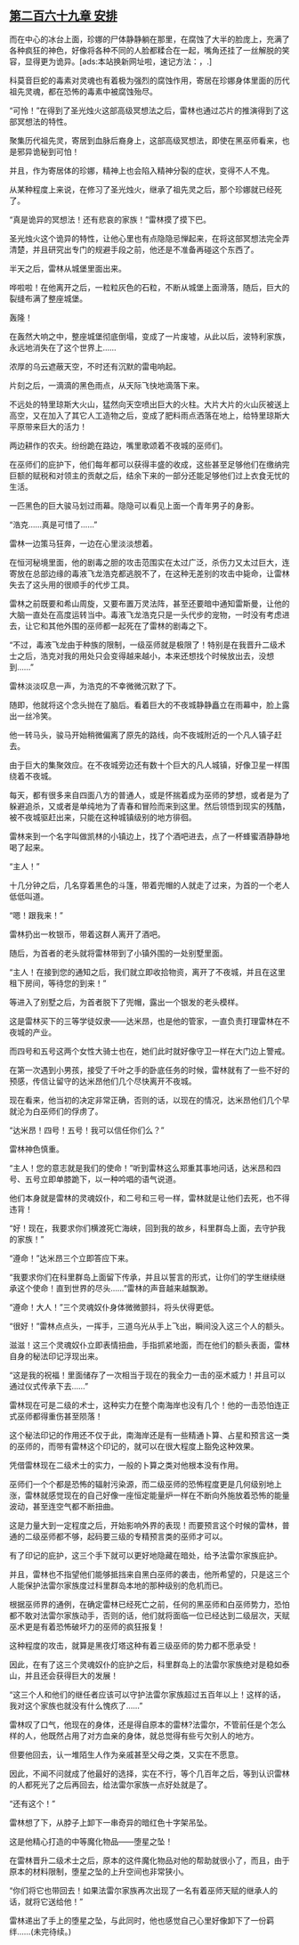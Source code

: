 ## [第二百六十九章 安排](https://www.xxbiquge.com/11_11222/8847822.html)


  而在中心的冰台上面，珍娜的尸体静静躺在那里，在腐蚀了大半的脸庞上，充满了各种疯狂的神色，好像将各种不同的人脸都糅合在一起，嘴角还挂了一丝解脱的笑容，显得更为诡异。[ads:本站换新网址啦，速记方法：，.]

  科莫音巨蛇的毒素对灵魂也有着极为强烈的腐蚀作用，寄居在珍娜身体里面的历代祖先灵魂，都在恐怖的毒素中被腐蚀殆尽。

  “可怜！”在得到了圣光烛火这部高级冥想法之后，雷林也通过芯片的推演得到了这部冥想法的特性。

  聚集历代祖先灵，寄居到血脉后裔身上，这部高级冥想法，即使在黑巫师看来，也是邪异诡秘到可怕！

  并且，作为寄居体的珍娜，精神上也会陷入精神分裂的症状，变得不人不鬼。

  从某种程度上来说，在修习了圣光烛火，继承了祖先灵之后，那个珍娜就已经死了。

  “真是诡异的冥想法！还有悲哀的家族！”雷林摸了摸下巴。

  圣光烛火这个诡异的特性，让他心里也有点隐隐忌惮起来，在将这部冥想法完全弄清楚，并且研究出专门的规避手段之前，他还是不准备再碰这个东西了。

  半天之后，雷林从城堡里面出来。

  哗啦啦！在他离开之后，一粒粒灰色的石粒，不断从城堡上面滑落，随后，巨大的裂缝布满了整座城堡。

  轰隆！

  在轰然大响之中，整座城堡彻底倒塌，变成了一片废墟，从此以后，波特利家族，永远地消失在了这个世界上……

  浓厚的乌云遮蔽天空，不时还有沉默的雷电响起。

  片刻之后，一滴滴的黑色雨点，从天际飞快地滴落下来。

  不远处的特里琼斯大火山，猛然向天空喷出巨大的火柱。大片大片的火山灰被送上高空，又在加入了其它人工造物之后，变成了肥料雨点洒落在地上，给特里琼斯大平原带来巨大的活力！

  两边耕作的农夫。纷纷跪在路边，嘴里歌颂着不夜城的巫师们。

  在巫师们的庇护下，他们每年都可以获得丰盛的收成，这些甚至足够他们在缴纳完巨额的赋税和对领主的贡献之后，结余下来的一部分还能足够他们过上衣食无忧的生活。

  一匹黑色的巨大骏马划过雨幕。隐隐可以看见上面一个青年男子的身影。

  “浩克……真是可惜了……”

  雷林一边策马狂奔，一边在心里淡淡想着。

  在恒河秘境里面，他的剧毒之胆的攻击范围实在太过广泛，杀伤力又太过巨大，连寄放在总部边缘的毒液飞龙浩克都逃脱不了，在这种无差别的攻击中毙命，让雷林失去了这头用的很顺手的代步工具。

  雷林之前既要和希山周旋，又要布置万灵法阵，甚至还要暗中通知雷斯曼，让他的大脑一直处在高度运转当中。毒液飞龙浩克只是一头代步的宠物，一时没有考虑进去，让它和其他外围的巫师都一起死在了雷林的剧毒之下。

  “不过，毒液飞龙由于种族的限制，一级巫师就是极限了！特别是在我晋升二级术士之后，浩克对我的用处只会变得越来越小，本来还想找个时候放出去，没想到……”

  雷林淡淡叹息一声，为浩克的不幸微微沉默了下。

  随即，他就将这个念头抛在了脑后。看着巨大的不夜城静静矗立在雨幕中，脸上露出一丝冷笑。

  他一转马头，骏马开始稍微偏离了原先的路线，向不夜城附近的一个凡人镇子赶去。

  由于巨大的集聚效应。在不夜城旁边还有数十个巨大的凡人城镇，好像卫星一样围绕着不夜城。

  每天，都有很多来自四面八方的普通人，或是怀揣着成为巫师的梦想，或者是为了躲避追杀，又或者是单纯地为了青春和冒险而来到这里。然后领悟到现实的残酷，被不夜城驱赶出来，只能在这种城镇级别的地方徘徊。

  雷林来到一个名字叫做凯林的小镇边上，找了个酒吧进去，点了一杯蜂蜜酒静静地喝了起来。

  “主人！”

  十几分钟之后，几名穿着黑色的斗篷，带着兜帽的人就走了过来，为首的一个老人低低叫道。

  “嗯！跟我来！”

  雷林扔出一枚银币，带着这群人离开了酒吧。

  随后，为首者的老头就将雷林带到了小镇外围的一处别墅里面。

  “主人！在接到您的通知之后，我们就立即收拾物资，离开了不夜城，并且在这里租下房间，等待您的到来！”

  等进入了别墅之后，为首者脱下了兜帽，露出一个银发的老头模样。

  这是雷林买下的三等学徒奴隶——达米昂，也是他的管家，一直负责打理雷林在不夜城的产业。

  而四号和五号这两个女性大骑士也在，她们此时就好像守卫一样在大门边上警戒。

  在第一次遇到小男孩，接受了千叶之手的卧底任务的时候，雷林就有了一些不好的预感，传信让留守的达米昂他们几个尽快离开不夜城。

  现在看来，他当初的决定非常正确，否则的话，以现在的情况，达米昂他们几个早就沦为白巫师们的俘虏了。

  “达米昂！四号！五号！我可以信任你们么？”

  雷林神色慎重。

  “主人！您的意志就是我们的使命！”听到雷林这么郑重其事地问话，达米昂和四号、五号立即单膝跪下，以一种吟唱的语气说道。

  他们本身就是雷林的灵魂奴仆，和二号和三号一样，雷林就是让他们去死，也不得违背！

  “好！现在，我要求你们横渡死亡海峡，回到我的故乡，科里群岛上面，去守护我的家族！”

  “遵命！”达米昂三个立即答应下来。

  “我要求你们在科里群岛上面留下传承，并且以誓言的形式，让你们的学生继续继承这个使命！直到世界的尽头……”雷林的声音越来越飘渺。

  “遵命！大人！”三个灵魂奴仆身体微微颤抖，将头伏得更低。

  “很好！”雷林点点头，一挥手，三道乌光从手上飞出，瞬间没入这三个人的额头。

  滋滋！这三个灵魂奴仆立即表情扭曲，手指抓紧地面，而在他们的额头表面，雷林自身的秘法印记浮现出来。

  “这是我的祝福！里面储存了一次相当于现在的我全力一击的巫术威力！并且可以通过仪式传承下去……”

  雷林现在可是二级的术士，这种实力在整个南海岸也没有几个！他的一击恐怕连正式巫师都得重伤甚至陨落！

  这个秘法印记的作用还不仅于此，南海岸还是有一些精通卜算、占星和预言这一类的巫师的，而带有雷林这个印记的，就可以在很大程度上豁免这种效果。

  凭借雷林现在二级术士的实力，一般的卜算之类对他根本没有作用。

  巫师们一个个都是恐怖的辐射污染源，而二级巫师的恐怖程度更是几何级别地上涨，雷林就感觉现在的自己好像一座恒定能量炉一样在不断向外施放着恐怖的能量波动，甚至连空气都不断扭曲。

  这是力量大到一定程度之后，开始影响外界的表现！而要预言这个时候的雷林，普通的二级巫师都不够，起码要三级的专精预言类的巫师才可以。

  有了印记的庇护，这三个手下就可以更好地隐藏在暗处，给予法雷尔家族庇护。

  并且，雷林也不指望他们能够抵挡来自黑白巫师的袭击，他所希望的，只是这三个人能保护法雷尔家族度过科里群岛本地的那种级别的危机而已。

  根据巫师界的通例，在确定雷林已经死亡之前，任何的黑巫师和白巫师势力，恐怕都不敢对法雷尔家族动手，否则的话，他们就将面临一位已经达到二级层次，天赋巫术更是有着恐怖破坏力的巫师的疯狂报复！

  这种程度的攻击，就算是黑夜灯塔这种有着三级巫师的势力都不愿承受！

  因此，在有了这三个灵魂奴仆的庇护之后，科里群岛上的法雷尔家族绝对是稳如泰山，并且还会获得巨大的发展！

  “这三个人和他们的继任者应该可以守护法雷尔家族超过五百年以上！这样的话，我对这个家族也就没有什么愧疚了……”

  雷林叹了口气，他现在的身体，还是得自原本的雷林?法雷尔，不管前任是个怎么样的人，他既然占用了对方血亲的身体，就总觉得有些亏欠别人的地方。

  但要他回去，认一堆陌生人作为亲戚甚至父母之类，又实在不愿意。

  因此，不闻不问就成了他最好的选择，实在不行，等个几百年之后，等到认识雷林的人都死光了之后再回去，给法雷尔家族一点好处就是了。

  “还有这个！”

  雷林想了下，从脖子上卸下一串奇异的暗红色十字架吊坠。

  这是他精心打造的中等魔化物品——堕星之坠！

  在雷林晋升二级术士之后，原本的这件魔化物品对他的帮助就很小了，而且，由于原本的材料限制，堕星之坠的上升空间也非常狭小。

  “你们将它也带回去！如果法雷尔家族再次出现了一名有着巫师天赋的继承人的话，就将它送给他！”

  雷林递出了手上的堕星之坠，与此同时，他也感觉自己心里好像卸下了一份羁绊……(未完待续。)
